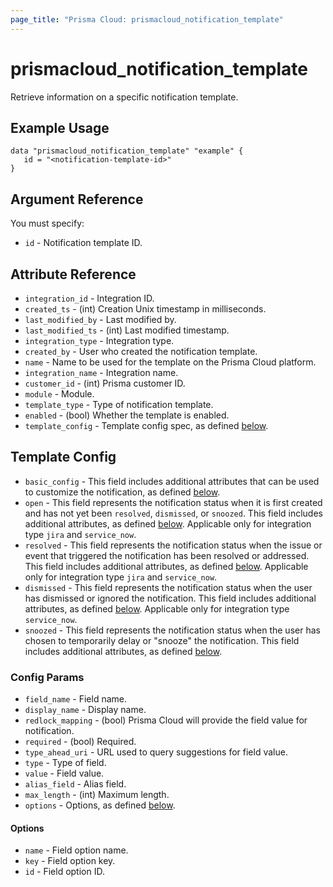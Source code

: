 ```yaml
---
page_title: "Prisma Cloud: prismacloud_notification_template"
---
```


# prismacloud_notification_template

Retrieve information on a specific notification template.

## Example Usage

```hcl
data "prismacloud_notification_template" "example" {
   id = "<notification-template-id>"
}
```

## Argument Reference

You must specify:

* `id` - Notification template ID.

## Attribute Reference

* `integration_id` - Integration ID.
* `created_ts` - (int) Creation Unix timestamp in milliseconds.
* `last_modified_by` - Last modified by.
* `last_modified_ts` - (int) Last modified timestamp.
* `integration_type` - Integration type.
* `created_by` - User who created the notification template.
* `name` - Name to be used for the template on the Prisma Cloud platform.
* `integration_name` - Integration name.
* `customer_id` - (int) Prisma customer ID.
* `module` - Module.
* `template_type` - Type of notification template.
* `enabled` - (bool) Whether the template is enabled.
* `template_config` - Template config spec, as defined [below](#template_config).

## Template Config

* `basic_config` - This field includes additional attributes that can be used to customize the notification, as defined [below](#config_params).
* `open` - This field represents the notification status when it is first created and has not yet been `resolved`, `dismissed`, or `snoozed`. This field includes additional attributes, as defined [below](#config_params). Applicable only for integration type `jira` and `service_now`.
* `resolved` - This field represents the notification status when the issue or event that triggered the notification has been resolved or addressed. This field includes additional attributes, as defined [below](#config_params). Applicable only for integration type `jira` and `service_now`.
* `dismissed` - This field represents the notification status when the user has dismissed or ignored the notification. This field includes additional attributes, as defined [below](#config_params). Applicable only for integration type `service_now`.
* `snoozed` - This field represents the notification status when the user has chosen to temporarily delay or "snooze" the notification. This field includes additional attributes, as defined [below](#config_params).

### Config Params

* `field_name` - Field name.
* `display_name` - Display name.
* `redlock_mapping` - (bool) Prisma Cloud will provide the field value for notification.
* `required` - (bool) Required.
* `type_ahead_uri` - URL used to query suggestions for field value.
* `type` - Type of field.
* `value` - Field value.
* `alias_field` - Alias field.
* `max_length` - (int) Maximum length.
* `options` - Options, as defined [below](#options).

#### Options

* `name` - Field option name.
* `key` - Field option key.
* `id` - Field option ID.